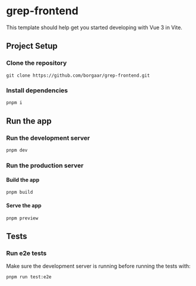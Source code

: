 # grep-frontend

This template should help get you started developing with Vue 3 in Vite.

## Project Setup

### Clone the repository

```
git clone https://github.com/borgaar/grep-frontend.git
```

### Install dependencies

```sh
pnpm i
```

## Run the app

### Run the development server

```sh
pnpm dev
```

### Run the production server

#### Build the app

```
pnpm build
```
#### Serve the app

```
pnpm preview
```

## Tests

### Run e2e tests

Make sure the development server is running before running the tests with:

```sh
pnpm run test:e2e
```

